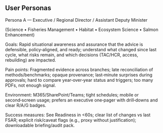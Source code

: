 

## User Personas

Persona A — Executive / Regional Director / Assistant Deputy Minister

(Science • Fisheries Management • Habitat • Ecosystem Science • Salmon Enhancement)

Goals: Rapid situational awareness and assurance that the advice is defensible, policy‑aligned, and ready; understand what changed since last cycle, what risks remain, and which decisions (TAC/HCR, access, rebuilding) are impacted.

Pain points: Fragmented evidence across branches; late reconciliation of methods/benchmarks; opaque provenance; last‑minute surprises during approvals; hard to compare year‑over‑year status and triggers; too many PDFs, not enough signal.

Environment: M365/SharePoint/Teams; tight schedules; mobile or second‑screen usage; prefers an executive one‑pager with drill‑downs and clear R/A/G badges.

Success measures: See Readiness in <60s; clear list of changes vs last FSAR; explicit risk/caveat flags (e.g., proxy without justification); downloadable briefing/audit pack.

